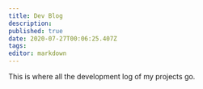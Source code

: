 ```yaml
---
title: Dev Blog
description: 
published: true
date: 2020-07-27T00:06:25.407Z
tags: 
editor: markdown
---
```


This is where all the development log of my projects go.


